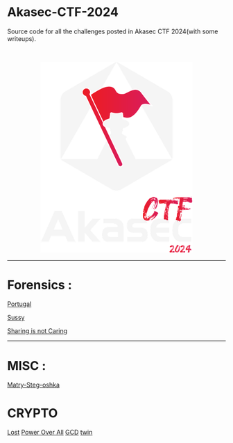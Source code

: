 # Akasec-CTF-2024
Source code for all the challenges posted in Akasec CTF 2024(with some writeups).

<br>

<p align="center">
  <img src="https://github.com/RedaHmimchi/AKASEC-CTF-2024-challenges/raw/main/images/ctf-logo.png"  width="350"/>
</p>


------------------------------
# Forensics :

  [Portugal](https://github.com/RedaHmimchi/AKASEC-CTF-2024-challenges/blob/main/%5BForensics%5D%20Portugal.md)
  
  [Sussy](https://github.com/RedaHmimchi/AKASEC-CTF-2024-challenges/blob/main/%5BForensics%5D%20Sussy.md)
  
  [Sharing is not Caring](https://github.com/RedaHmimchi/AKASEC-CTF-2024-challenges/blob/main/%5BForensics%5D%20Sharing%20is%20not%20Caring.md)
  

------------------------------
# MISC :

  [Matry-Steg-oshka](https://github.com/RedaHmimchi/AKASEC-CTF-2024-challenges/blob/main/%5BSteganography%5D%20Matry-Steg-oshka.md)

# CRYPTO

[Lost](https://github.com/AkaSec-1337-CyberSecurity-Club/Akasec-CTF-2024/tree/main/crypto#lost)
[Power Over All](https://github.com/AkaSec-1337-CyberSecurity-Club/Akasec-CTF-2024/tree/main/crypto#Power-over-all)
[GCD](https://github.com/AkaSec-1337-CyberSecurity-Club/Akasec-CTF-2024/tree/main/crypto#GCD)
[twin](https://github.com/AkaSec-1337-CyberSecurity-Club/Akasec-CTF-2024/tree/main/crypto#twin)
